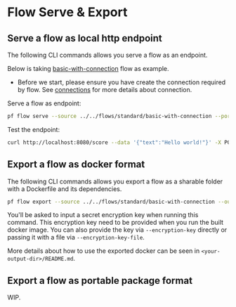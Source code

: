 # Flow Serve & Export

## Serve a flow as local http endpoint

The following CLI commands allows you serve a flow as an endpoint.

Below is taking [basic-with-connection](../../flows/standard/basic-with-connection) flow as example.
- Before we start, please ensure you have create the connection required by flow.
See [connections](../../connections/) for more details about connection.


Serve a flow as endpoint:
```bash
pf flow serve --source ../../flows/standard/basic-with-connection --port 8080 --host localhost
```

Test the endpoint:
```bash
curl http://localhost:8080/score --data '{"text":"Hello world!"}' -X POST  -H "Content-Type: application/json"
```

## Export a flow as docker format

The following CLI commands allows you export a flow as a sharable folder with a Dockerfile and its dependencies.

```bash
pf flow export --source ../../flows/standard/basic-with-connection --output <your-output-dir> --format docker
```

You'll be asked to input a secret encryption key when running this command. 
This encryption key need to be provided when you run the built docker image.
You can also provide the key via `--encryption-key` directly or passing it with a file via `--encryption-key-file`.

More details about how to use the exported docker can be seen in `<your-output-dir>/README.md`.

## Export a flow as portable package format

WIP.